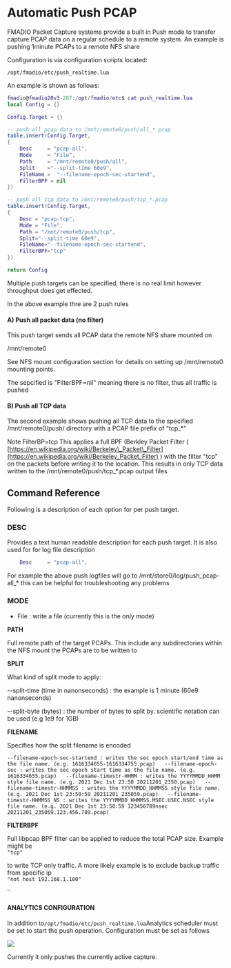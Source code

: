 # Automatic Push PCAP

FMADIO Packet Capture systems provide a built in Push mode to transfer capture PCAP data on a regular schedule to a remote system. An example is pushing 1minute PCAPs to a remote NFS share

Configuration is via configuration scripts located:

```text
/opt/fmadio/etc/push_realtime.lua
```

An example is shown as follows:

```lua
fmadio@fmadio20v3-287:/opt/fmadio/etc$ cat push_realtime.lua
local Config = {}

Config.Target = {}

-- push all pcap data to /mnt/remote0/push/all_*.pcap
table.insert(Config.Target, 
{
    Desc     = "pcap-all",
    Mode     = "File",
    Path     = "/mnt/remote0/push/all",
    Split    ="--split-time 60e9",
    FileName =  "--filename-epoch-sec-startend",
    FilterBPF = nil 
})

-- push all tcp data to /mnt/remote0/push/tcp_*.pcap
table.insert(Config.Target, 
{
    Desc = "pcap-tcp", 
    Mode = "File", 
    Path = "/mnt/remote0/push/tcp",   
    Split="--split-time 60e9", 
    FileName="--filename-epoch-sec-startend", 
    FilterBPF="tcp" 
})

return Config
```

Multiple push targets can be specified, there is no real limit however throughput does get effected.

In the above example thre are 2 push rules

#### A\) Push all packet data \(no filter\)

This push target sends all PCAP data the remote NFS share mounted on 

/mnt/remote0

See NFS mount configuration section for details on setting up /mnt/remote0 mounting points.

The sepcified is "FilterBPF=nil" meaning there is no filter, thus all traffic is pushed

#### B\) Push all TCP data 

The second example shows pushing all TCP data to the specified /mnt/remote0/push/ directory with a PCAP file prefix of "tcp\_\*"

Note FilterBP=tcp  This applies a full BPF \(Berkley Packet Filter \( [https://en.wikipedia.org/wiki/Berkeley\_Packet\_Filter](https://en.wikipedia.org/wiki/Berkeley_Packet_Filter) \) with the filter "tcp" on the packets before writing it to the location. This results in only TCP data written to the /mnt/remote0/push/tcp\_\*.pcap output files

## Command Reference

Following is a description of each option for per push target.

### **DESC**

Provides a text human readable description for each push target. It is also used for for log file description

```lua
    Desc     = "pcap-all",
```

For example the above push logfiles will go to /mnt/store0/log/push\_pcap-all\_\* this can be helpful for troubleshooting any problems

### **MODE**

- File : write a file \(currently this is the only mode\)  


**PATH**

Full remote path of the target PCAPs. This include any subdirectories within the NFS mount the PCAPs are to be written to  


**SPLIT**

What kind of split mode to apply:

--split-time \(time in nanonseconds\) : the example is 1 minute \(60e9 nanonseconds\)

--split-byte \(bytes\) : the number of bytes to split by. scientific notation can be used \(e.g 1e9 for 1GB\)

**FILENAME**

Specifies how the split filename is encoded  


  
 `--filename-epoch-sec-startend : writes the sec epoch start/end time as the file name. (e.g. 1616334655-1616334755.pcap)  
 --filename-epoch-sec : writes the sec epoch start time as the file name. (e.g. 1616334655.pcap)  
 --filename-timestr-HHMM : writes the YYYYMMDD_HHMM style file name. (e.g. 2021 Dec 1st 23:50 20211201_2350.pcap)  
 --filename-timestr-HHMMSS : writes the YYYYMMDD_HHMMSS style file name. (e.g. 2021 Dec 1st 23:50:59 20211201_235059.pcap)  
 --filename-timestr-HHMMSS_NS : writes the YYYYMMDD_HHMMSS.MSEC.USEC.NSEC style file name. (e.g. 2021 Dec 1st 23:50:59 123456789nsec 20211201_235059.123.456.789.pcap)`  
  


**FILTERBPF**

Full libpcap BPF filter can be applied to reduce the total PCAP size. Example might be  
`"tcp"`

  
to write TCP only traffic. A more likely example is to exclude backup traffic from specific ip  
`"not host 192.168.1.100"`

\`\`

#### ANALYTICS CONFIGURATION

In addition to`/opt/fmadio/etc/push_realtime.lua`Analytics scheduler must be set to start the push operation. Configuration must be set as follows  
  
![](https://fmad.io/images/fmadio10-manual/20210321_analytics_push.png)  
  
Currently it only pushes the currently active capture.




